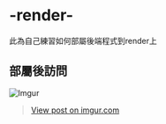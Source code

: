 # -render-
此為自己練習如何部屬後端程式到render上

## 部屬後訪問
![Imgur](https://imgur.com/qGUt2h8)
<blockquote class="imgur-embed-pub" lang="en" data-id="qGUt2h8">
<a href="https://imgur.com/qGUt2h8">View post on imgur.com</a></blockquote>
